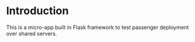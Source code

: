 # Introduction
This is a micro-app built in Flask framework to test passenger deployment over shared servers.

